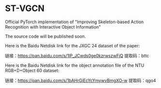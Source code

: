 # ST-VGCN
Official PyTorch implementation of "Improving Skeleton-based Action Recognition with Interactive Object Information"

The source code will be published soon.

Here is the Baidu Netdisk link for the JXGC 24 dataset of the paper: 

链接：https://pan.baidu.com/s/1lP_JCwds0ge0kzrwszwFjQ 
提取码：bttc

Here is the Baidu Netdisk link for the object annotation file of the NTU RGB+D+Object 60 dataset:

链接：https://pan.baidu.com/s/1bAHrGiEcYcYmywvBmgXO-w 
提取码：qgo4
